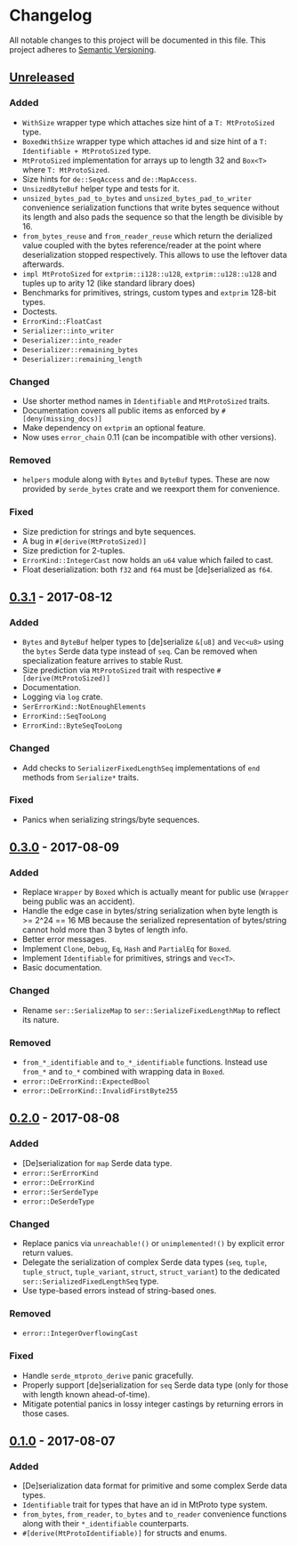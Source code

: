 # Changelog

All notable changes to this project will be documented in this file.
This project adheres to [Semantic Versioning](http://semver.org/).


## [Unreleased]

### Added

- `WithSize` wrapper type which attaches size hint of a `T: MtProtoSized` type.
- `BoxedWithSize` wrapper type which attaches id and size hint of a `T: Identifiable + MtProtoSized` type.
- `MtProtoSized` implementation for arrays up to length 32 and `Box<T>` where `T: MtProtoSized`.
- Size hints for `de::SeqAccess` and `de::MapAccess`.
- `UnsizedByteBuf` helper type and tests for it.
- `unsized_bytes_pad_to_bytes` and `unsized_bytes_pad_to_writer` convenience serialization functions that write bytes sequence without its length and also pads the sequence so that the length be divisible by 16.
- `from_bytes_reuse` and `from_reader_reuse` which return the derialized value coupled with the bytes reference/reader at the point where deserialization stopped respectively. This allows to use the leftover data afterwards.
- `impl MtProtoSized` for `extprim::i128::u128`, `extprim::u128::u128` and tuples up to arity 12 (like standard library does)
- Benchmarks for primitives, strings, custom types and `extprim` 128-bit types.
- Doctests.
- `ErrorKind::FloatCast`
- `Serializer::into_writer`
- `Deserializer::into_reader`
- `Deserializer::remaining_bytes`
- `Deserializer::remaining_length`

### Changed

- Use shorter method names in `Identifiable` and `MtProtoSized` traits.
- Documentation covers all public items as enforced by `#[deny(missing_docs)]`
- Make dependency on `extprim` an optional feature.
- Now uses `error_chain` 0.11 (can be incompatible with other versions).

### Removed

- `helpers` module along with `Bytes` and `ByteBuf` types. These are now provided by `serde_bytes` crate and we reexport them for convenience.

### Fixed

- Size prediction for strings and byte sequences.
- A bug in `#[derive(MtProtoSized)]`
- Size prediction for 2-tuples.
- `ErrorKind::IntegerCast` now holds an `u64` value which failed to cast.
- Float deserialization: both `f32` and `f64` must be [de]serialized as `f64`.


## [0.3.1] - 2017-08-12

### Added

- `Bytes` and `ByteBuf` helper types to [de]serialize `&[u8]` and `Vec<u8>` using the `bytes` Serde data type instead of `seq`. Can be removed when specialization feature arrives to stable Rust.
- Size prediction via `MtProtoSized` trait with respective `#[derive(MtProtoSized)]`
- Documentation.
- Logging via `log` crate.
- `SerErrorKind::NotEnoughElements`
- `ErrorKind::SeqTooLong`
- `ErrorKind::ByteSeqTooLong`

### Changed

- Add checks to `SerializerFixedLengthSeq` implementations of `end` methods from `Serialize*` traits.

### Fixed

- Panics when serializing strings/byte sequences.


## [0.3.0] - 2017-08-09

### Added

- Replace `Wrapper` by `Boxed` which is actually meant for public use (`Wrapper` being public was an accident).
- Handle the edge case in bytes/string serialization when byte length is >= 2^24 == 16 MB because the serialized representation of bytes/string cannot hold more than 3 bytes of length info.
- Better error messages.
- Implement `Clone`, `Debug`, `Eq`, `Hash` and `PartialEq` for `Boxed`.
- Implement `Identifiable` for primitives, strings and `Vec<T>`.
- Basic documentation.

### Changed

- Rename `ser::SerializeMap` to `ser::SerializeFixedLengthMap` to reflect its nature.

### Removed

- `from_*_identifiable` and `to_*_identifiable` functions. Instead use `from_*` and `to_*` combined with wrapping data in `Boxed`.
- `error::DeErrorKind::ExpectedBool`
- `error::DeErrorKind::InvalidFirstByte255`


## [0.2.0] - 2017-08-08

### Added

- [De]serialization for `map` Serde data type.
- `error::SerErrorKind`
- `error::DeErrorKind`
- `error::SerSerdeType`
- `error::DeSerdeType`

### Changed

- Replace panics via `unreachable!()` or `unimplemented!()` by explicit error return values.
- Delegate the serialization of complex Serde data types (`seq`, `tuple`, `tuple_struct`, `tuple_variant`, `struct`, `struct_variant`) to the dedicated `ser::SerializedFixedLengthSeq` type.
- Use type-based errors instead of string-based ones.

### Removed

- `error::IntegerOverflowingCast`

### Fixed

- Handle `serde_mtproto_derive` panic gracefully.
- Properly support [de]serialization for `seq` Serde data type (only for those with length known ahead-of-time).
- Mitigate potential panics in lossy integer castings by returning errors in those cases.


## [0.1.0] - 2017-08-07

### Added

- [De]serialization data format for primitive and some complex Serde data types.
- `Identifiable` trait for types that have an id in MtProto type system.
- `from_bytes`, `from_reader`, `to_bytes` and `to_reader` convenience functions along with their `*_identifiable` counterparts.
- `#[derive(MtProtoIdentifiable)]` for structs and enums.


[Unreleased]: https://github.com/hcpl/serde_mtproto/compare/v0.3.1...HEAD
[0.3.1]: https://github.com/hcpl/serde_mtproto/compare/v0.3.0...v0.3.1
[0.3.0]: https://github.com/hcpl/serde_mtproto/compare/v0.2.0...v0.3.0
[0.2.0]: https://github.com/hcpl/serde_mtproto/compare/v0.1.0...v0.2.0
[0.1.0]: https://github.com/hcpl/serde_mtproto/tree/v0.1.0

